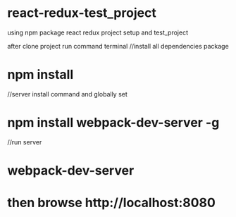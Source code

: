 # react-redux-test_project
using npm package react redux project setup and test_project

after clone project run command terminal
//install all dependencies package
# npm install

//server install command and globally set
# npm install webpack-dev-server -g

//run server
# webpack-dev-server

# then browse http://localhost:8080
